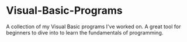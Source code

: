 # Visual-Basic-Programs
 A collection of my Visual Basic programs I've worked on. A great tool for beginners to dive into to learn the fundamentals of programming. 

